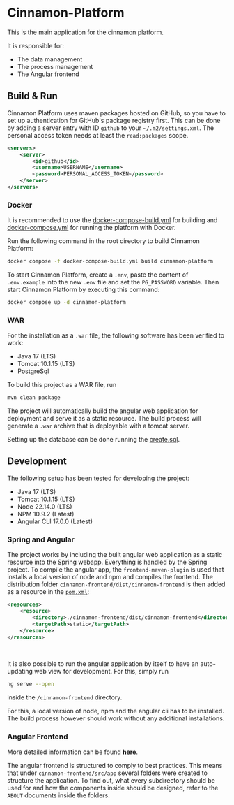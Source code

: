 # Cinnamon-Platform

This is the main application for the cinnamon platform. 

It is responsible for:
- The data management
- The process management
- The Angular frontend

## Build & Run

Cinnamon Platform uses maven packages hosted on GitHub, so you have to set up authentication for GitHub's package registry first.
This can be done by adding a server entry with ID `github` to your `~/.m2/settings.xml`.
The personal access token needs at least the `read:packages` scope.

```xml
<servers>
    <server>
        <id>github</id>
        <username>USERNAME</username>
        <password>PERSONAL_ACCESS_TOKEN</password>
    </server>
</servers>
```

### Docker

It is recommended to use the [docker-compose-build.yml](../docker-compose-build.yml) for building and [docker-compose.yml](../docker-compose.yml) for running the platform with Docker.

Run the following command in the root directory to build Cinnamon Platform:
```sh
docker compose -f docker-compose-build.yml build cinnamon-platform 
```

To start Cinnamon Platform, create a `.env`, paste the content of `.env.example` into the new `.env` file and set the `PG_PASSWORD` variable.
Then start Cinnamon Platform by executing this command:
```sh
docker compose up -d cinnamon-platform
```

### WAR

For the installation as a `.war` file, the following software has been verified to work:
- Java 17 (LTS)
- Tomcat 10.1.15 (LTS)
- PostgreSql

To build this project as a WAR file, run

```bash
mvn clean package
```

The project will automatically build the angular web application for deployment and serve it as a static resource. 
The build process will generate a `.war` archive that is deployable with a tomcat server.

Setting up the database can be done running the [create.sql](./src/main/resources/create.sql).

## Development
The following setup has been tested for developing the project:
- Java 17 (LTS)
- Tomcat 10.1.15 (LTS)
- Node 22.14.0 (LTS)
- NPM 10.9.2 (Latest)
- Angular CLI 17.0.0 (Latest)

### Spring and Angular
The project works by including the built angular web application as a static resource into the Spring webapp. 
Everything is handled by the Spring project. To compile the angular app, the `frontend-maven-plugin` is used that installs a local version of node and npm and compiles the frontend. The distribution folder `cinnamon-frontend/dist/cinnamon-frontend` is then added as a resource in the [`pom.xml`](pom.xml):
```xml
<resources>
    <resource>
        <directory>./cinnamon-frontend/dist/cinnamon-frontend</directory>
        <targetPath>static</targetPath>
    </resource>
</resources>
```

<br/>

It is also possible to run the angular application by itself to have an auto-updating web view for development. For this, simply run

```bash
ng serve --open
```

inside the `/cinnamon-frontend` directory.

For this, a local version of node, npm and the angular cli has to be installed. The build process however should work without any additional installations.

### Angular Frontend
More detailed information can be found [**here**](https://ki-aim.github.io/cinnamon-docs/contribution/platform).

The angular frontend is structured to comply to best practices. This means that under `cinnamon-frontend/src/app` several folders were created to structure the application. To find out, what every subdirectory should be used for and how the components inside should be designed, refer to the `ABOUT` documents inside the folders.
